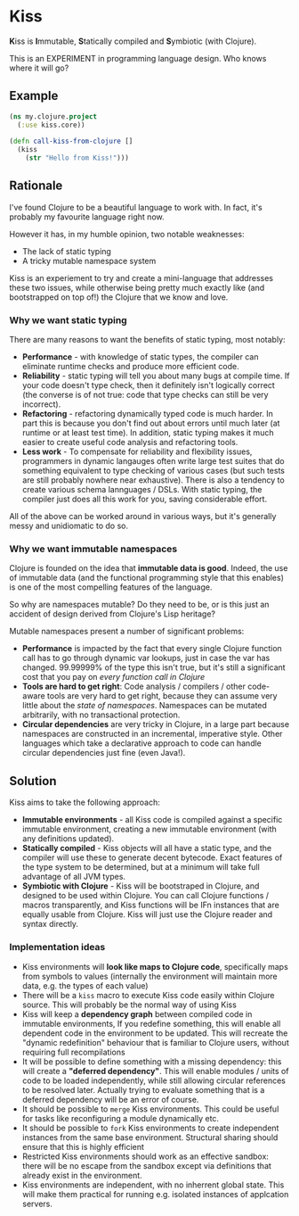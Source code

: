 Kiss
====

**K**iss is **I**mmutable, **S**tatically compiled and **S**ymbiotic (with Clojure).

This is an EXPERIMENT in programming language design. Who knows where it will go?

## Example

```clojure
(ns my.clojure.project
  (:use kiss.core))
  
(defn call-kiss-from-clojure []
  (kiss 
    (str "Hello from Kiss!")))
```

## Rationale

I've found Clojure to be a beautiful language to work with. In fact, it's probably my favourite language right now.

However it has, in my humble opinion, two notable weaknesses:

 - The lack of static typing
 - A tricky mutable namespace system

Kiss is an experiement to try and create a mini-language that addresses these two issues, while otherwise being pretty much exactly like (and bootstrapped on top of!) the Clojure that we know and love.

### Why we want static typing

There are many reasons to want the benefits of static typing, most notably:

 - **Performance** - with knowledge of static types, the compiler can eliminate runtime checks and produce more efficient code.
 - **Reliability** - static typing will tell you about many bugs at compile time. If your code doesn't type check, then it definitely isn't logically correct (the converse is of not true: code that type checks can still be very incorrect).
 - **Refactoring** - refactoring dynamically typed code is much harder. In part this is because you don't find out about errors until much later (at runtime or at least test time). In addition, static typing makes it much easier to create useful code analysis and refactoring tools.
 - **Less work** - To compensate for reliability and flexibility issues, programmers in dynamic langauges often write large test suites that do something equivalent to type checking of various cases (but such tests are still probably nowhere near exhaustive). There is also a tendency to create various schema lannguages / DSLs. With static typing, the compiler just does all this work for you, saving considerable effort.

All of the above can be worked around in various ways, but it's generally messy and unidiomatic to do so.

### Why we want immutable namespaces

Clojure is founded on the idea that **immutable data is good**. Indeed, the use of immutable data (and the functional programming style that this enables) is one of the most compelling features of the language.

So why are namespaces mutable? Do they need to be, or is this just an accident of design derived from Clojure's Lisp heritage?

Mutable namespaces present a number of significant problems:

 - **Performance** is impacted by the fact that every single Clojure function call has to go through dynamic var lookups, just in case the var has changed. 99.99999% of the type this isn't true, but it's still a significant cost that you pay on *every function call in Clojure*
 - **Tools are hard to get right**: Code analysis / compilers / other code-aware tools are very hard to get right, because they can assume very little about the *state of namespaces*. Namespaces can be mutated arbitrarily, with no transactional protection.
 - **Circular dependencies** are very tricky in Clojure, in a large part because namespaces are constructed in an incremental, imperative style. Other languages which take a declarative approach to code can handle circular dependencies just fine (even Java!).


## Solution

Kiss aims to take the following approach:

 - **Immutable environments** - all Kiss code is compiled against a specific immutable environment, creating a new immutable environment (with any definitions updated). 
 - **Statically compiled** - Kiss objects will all have a static type, and the compiler will use these to generate decent bytecode. Exact features of the type system to be determined, but at a minimum will take full advantage of all JVM types.
 - **Symbiotic with Clojure** - Kiss will be bootstraped in Clojure, and designed to be used within Clojure. You can call Clojure functions / macros transparently, and Kiss functions will be IFn instances that are equally usable from Clojure. Kiss will just use the Clojure reader and syntax directly. 

### Implementation ideas

 - Kiss environments will **look like maps to Clojure code**, specifically maps from symbols to values (internally the environment will maintain more data, e.g. the types of each value)
 - There will be a `kiss` macro to execute Kiss code easily within Clojure source. This will probably be the normal way of using Kiss
 - Kiss will keep a **dependency graph** between compiled code in immutable environments, If you redefine something, this will enable all dependent code in the environment to be updated. This will recreate the "dynamic redefinition" behaviour that is familiar to Clojure users, without requiring full recompilations
 - It will be possible to define something with a missing dependency: this will create a **"deferred dependency"**. This will enable modules / units of code to be loaded independently, while still allowing circular references to be resolved later. Actually trying to evaluate something that is a deferred dependency will be an error of course.
 - It should be possible to `merge` Kiss environments. This could be useful for tasks like reconfiguring a module dynamically etc.
 - It should be possible to `fork` Kiss environments to create independent instances from the same base environment. Structural sharing should ensure that this is highly efficient
 - Restricted Kiss environments should work as an effective sandbox: there will be no escape from the sandbox except via definitions that already exist in the environment.
 - Kiss environments are independent, with no inherrent global state. This will make them practical for running e.g. isolated instances of applcation servers.
